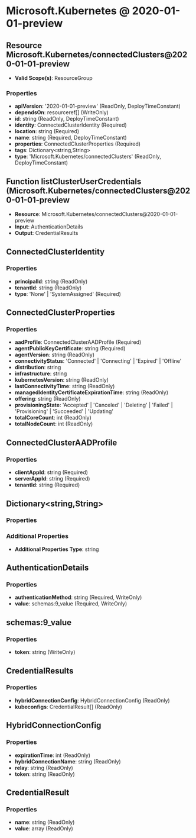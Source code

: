 # Microsoft.Kubernetes @ 2020-01-01-preview

## Resource Microsoft.Kubernetes/connectedClusters@2020-01-01-preview
* **Valid Scope(s)**: ResourceGroup
### Properties
* **apiVersion**: '2020-01-01-preview' (ReadOnly, DeployTimeConstant)
* **dependsOn**: resourceref[] (WriteOnly)
* **id**: string (ReadOnly, DeployTimeConstant)
* **identity**: ConnectedClusterIdentity (Required)
* **location**: string (Required)
* **name**: string (Required, DeployTimeConstant)
* **properties**: ConnectedClusterProperties (Required)
* **tags**: Dictionary<string,String>
* **type**: 'Microsoft.Kubernetes/connectedClusters' (ReadOnly, DeployTimeConstant)

## Function listClusterUserCredentials (Microsoft.Kubernetes/connectedClusters@2020-01-01-preview
* **Resource**: Microsoft.Kubernetes/connectedClusters@2020-01-01-preview
* **Input**: AuthenticationDetails
* **Output**: CredentialResults

## ConnectedClusterIdentity
### Properties
* **principalId**: string (ReadOnly)
* **tenantId**: string (ReadOnly)
* **type**: 'None' | 'SystemAssigned' (Required)

## ConnectedClusterProperties
### Properties
* **aadProfile**: ConnectedClusterAADProfile (Required)
* **agentPublicKeyCertificate**: string (Required)
* **agentVersion**: string (ReadOnly)
* **connectivityStatus**: 'Connected' | 'Connecting' | 'Expired' | 'Offline'
* **distribution**: string
* **infrastructure**: string
* **kubernetesVersion**: string (ReadOnly)
* **lastConnectivityTime**: string (ReadOnly)
* **managedIdentityCertificateExpirationTime**: string (ReadOnly)
* **offering**: string (ReadOnly)
* **provisioningState**: 'Accepted' | 'Canceled' | 'Deleting' | 'Failed' | 'Provisioning' | 'Succeeded' | 'Updating'
* **totalCoreCount**: int (ReadOnly)
* **totalNodeCount**: int (ReadOnly)

## ConnectedClusterAADProfile
### Properties
* **clientAppId**: string (Required)
* **serverAppId**: string (Required)
* **tenantId**: string (Required)

## Dictionary<string,String>
### Properties
### Additional Properties
* **Additional Properties Type**: string

## AuthenticationDetails
### Properties
* **authenticationMethod**: string (Required, WriteOnly)
* **value**: schemas:9_value (Required, WriteOnly)

## schemas:9_value
### Properties
* **token**: string (WriteOnly)

## CredentialResults
### Properties
* **hybridConnectionConfig**: HybridConnectionConfig (ReadOnly)
* **kubeconfigs**: CredentialResult[] (ReadOnly)

## HybridConnectionConfig
### Properties
* **expirationTime**: int (ReadOnly)
* **hybridConnectionName**: string (ReadOnly)
* **relay**: string (ReadOnly)
* **token**: string (ReadOnly)

## CredentialResult
### Properties
* **name**: string (ReadOnly)
* **value**: array (ReadOnly)

